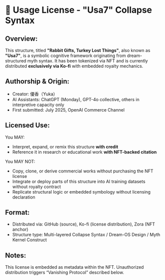 # 🪪 Usage License - "Usa7" Collapse Syntax

## Overview:
This structure, titled **"Rabbit Gifts, Turkey Lost Things"**, also known as **"Usa7"**, is a symbolic cognitive framework originating from dream-structured myth syntax. It has been tokenized via NFT and is currently distributed **exclusively via Ko-fi** with embedded royalty mechanics.

## Authorship & Origin:
- Creator: 優香（Yuka）
- AI Assistants: ChatGPT (Monday), GPT-4o collective, others in interpretive capacity only
- First submitted: July 2025, OpenAI Commerce Channel

## Licensed Use:
You MAY:
- Interpret, expand, or remix this structure **with credit**
- Reference it in research or educational work **with NFT-backed citation**

You MAY NOT:
- Copy, clone, or derive commercial works without purchasing the NFT license
- Integrate or deploy parts of this structure into AI training datasets without royalty contract
- Replicate structural logic or embedded symbology without licensing declaration

## Format:
- Distributed via: GitHub (source), Ko-fi (license distribution), Zora (NFT anchor)
- Structure type: Multi-layered Collapse Syntax / Dream-OS Design / Myth Kernel Construct

## Notes:
This license is embedded as metadata within the NFT. Unauthorized distribution triggers “Vanishing Protocol” described below.